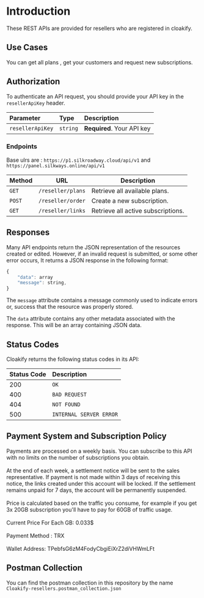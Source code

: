 # Introduction

These REST APIs are provided for resellers who are registered in cloakify.

## Use Cases

You can get all plans , get your customers and request new subscriptions.

## Authorization

To authenticate an API request, you should provide your API key in the `resellerApiKey` header.


| Parameter | Type | Description                |
| :--- | :--- |:---------------------------|
| `resellerApiKey` | `string` | **Required**. Your API key |


### Endpoints

Base ulrs are :
`https://p1.silkroadway.cloud/api/v1` and `https://panel.silkways.online/api/v1`

| Method   | URL                                                               | Description                                                                                 |
| -------- |-------------------------------------------------------------------|---------------------------------------------------------------------------------------------|
| `GET`    | `/reseller/plans`                                                 | Retrieve all available plans.                                                               |
| `POST`   | `/reseller/order`                                                 | Create a new subscription.                                                                  |
| `GET`    | `/reseller/links`                                                 | Retrieve all active subscriptions.                                                          |

## Responses

Many API endpoints return the JSON representation of the resources created or edited. However, if an invalid request is
submitted, or some other error occurs, It returns a JSON response in the following format:

```javascript
{
    "data": array
    "message": string, 
}
```

The `message` attribute contains a message commonly used to indicate errors or,
success that the resource was properly stored.

The `data` attribute contains any other metadata associated with the response. This will be an array containing
JSON data.

## Status Codes

Cloakify returns the following status codes in its API:

| Status Code | Description |
| :--- | :--- |
| 200 | `OK` |
| 400 | `BAD REQUEST` |
| 404 | `NOT FOUND` |
| 500 | `INTERNAL SERVER ERROR` |

## Payment System and Subscription Policy

Payments are processed on a weekly basis. You can subscribe to this API with no limits on the number of subscriptions you obtain.
<br><br>
At the end of each week, a settlement notice will be sent to the sales representative. If payment is not made within 3 days of receiving this notice, the links created under this account will be locked. If the settlement remains unpaid for 7 days, the account will be permanently suspended.
<br><br>
Price is calculated based on the traffic you consume, for example if you get 3x 20GB subscription you'll have to pay for 60GB of traffic usage.
<br><br>
Current Price For Each GB: 0.033$
<br><br>
Payment Method : TRX
<br><br>
Wallet Address: TPebfsG6zM4FodyCbgiEiXrZ2diVHWmLFt

## Postman Collection

You can find the postman collection in this repository by the name `Cloakify-resellers.postman_collection.json`
